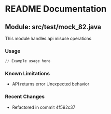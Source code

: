 # README Documentation

## Module: src/test/mock_82.java

This module handles api misuse operations.

### Usage

```python
// Example usage here
```

### Known Limitations

- API returns error Unexpected behavior

### Recent Changes

- Refactored in commit 4f592c37

